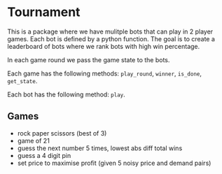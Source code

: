 # Tournament

This is a package where we have mulitple bots that can play in 2 player games. Each
bot is defined by a python function. The goal is to create a leaderboard of bots
where we rank bots with high win percentage.

In each game round we pass the game state to the bots.

Each game has the following methods: `play_round`, `winner`, `is_done`, `get_state`.

Each bot has the following method: `play`.

## Games

- rock paper scissors (best of 3)
- game of 21
- guess the next number 5 times, lowest abs diff total wins
- guess a 4 digit pin
- set price to maximise profit (given 5 noisy price and demand pairs)
